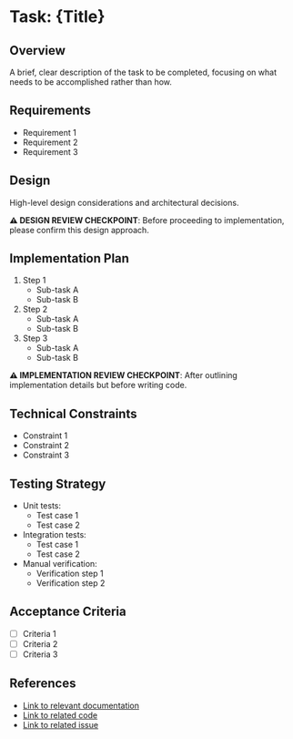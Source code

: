 <!-- LLM_TASK_META
id: {task-id}
title: {short-descriptive-title}
priority: {high|medium|low}
estimated_time: {hours or points}
component: {primary-component-path}
dependencies: {comma-separated-dependencies}
-->

# Task: {Title}

## Overview
<!-- LLM_CONTEXT: task_overview -->
A brief, clear description of the task to be completed, focusing on what needs to be accomplished rather than how.
<!-- LLM_CONTEXT_END -->

## Requirements
<!-- LLM_CONTEXT: requirements -->
- Requirement 1
- Requirement 2
- Requirement 3
<!-- LLM_CONTEXT_END -->

## Design
<!-- LLM_CONTEXT: design -->
High-level design considerations and architectural decisions.

**⚠️ DESIGN REVIEW CHECKPOINT**: Before proceeding to implementation, please confirm this design approach.
<!-- LLM_CONTEXT_END -->

## Implementation Plan
<!-- LLM_CONTEXT: implementation_plan -->
1. Step 1
   - Sub-task A
   - Sub-task B
2. Step 2
   - Sub-task A
   - Sub-task B
3. Step 3
   - Sub-task A
   - Sub-task B

**⚠️ IMPLEMENTATION REVIEW CHECKPOINT**: After outlining implementation details but before writing code.
<!-- LLM_CONTEXT_END -->

## Technical Constraints
<!-- LLM_CONTEXT: constraints -->
- Constraint 1
- Constraint 2
- Constraint 3
<!-- LLM_CONTEXT_END -->

## Testing Strategy
<!-- LLM_CONTEXT: testing -->
- Unit tests:
  - Test case 1
  - Test case 2
- Integration tests:
  - Test case 1
  - Test case 2
- Manual verification:
  - Verification step 1
  - Verification step 2
<!-- LLM_CONTEXT_END -->

## Acceptance Criteria
<!-- LLM_CONTEXT: acceptance_criteria -->
- [ ] Criteria 1
- [ ] Criteria 2
- [ ] Criteria 3
<!-- LLM_CONTEXT_END -->

## References
<!-- LLM_CONTEXT: references -->
- [Link to relevant documentation]({doc-path})
- [Link to related code]({code-path})
- [Link to related issue]({issue-link})
<!-- LLM_CONTEXT_END -->